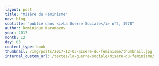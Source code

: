 ```yaml
---
layout: post
title: "Misère du Féminisme"
nav: blog
subtitle: "publié dans <i>La Guerre Sociale</i> n°2, 1978"
author: Dominique Karamazov
year: 2017
month: 12
day: 03
content_type: book
thumbnail: /img/posts/2017-12-03-misere-du-feminisme/thumbnail.jpg
internal_custom_url: /textes/la-guerre-sociale/misere-du-feminisme/
---
```

